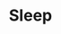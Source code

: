 ---
title: "Sleep"
permalink: /spells/sleep/
tags:
  - Spell
  - 1st Level
  - Enchantment
  - Damage
  - 
available_for:
  - Bard
  - Sorcerer
  - Wizard
level: "1st Level"
school: "Enchantment"
range: "90 ft"
area: "20 ft"
shape: "Sphere"
comp:
  - V
  - S
  - M
material: "a pinch of fine sand, rose petals, or a cricket."
duration: "1 Minute"
effect: ""
description: |
  This spell sends creatures into a magical slumber. Roll 5d8; the total is how many hit points of creatures this spell can affect. Creatures within 20 feet of a point you choose within range are affected in ascending order of their current hit points (ignoring unconscious creatures).

  Starting with the creature that has the lowest current hit points, each creature affected by this spell falls unconscious until the spell ends, the sleeper takes damage, or someone uses an action to shake or slap the sleeper awake. Subtract each creature's hit points from the total before moving on to the creature with the next lowest hit points. A creature's hit points must be equal to or less than the remaining total for that creature to be affected.

  Undead and creatures immune to being charmed aren't affected by this spell.

  **At higher levels.** When you cast this spell using a spell slot of 2nd level or higher, roll an additional 2d8 for each slot level above 1st.
excerpt: "This spell sends creatures into a magical slumber."
source: "Basic Rules"
---